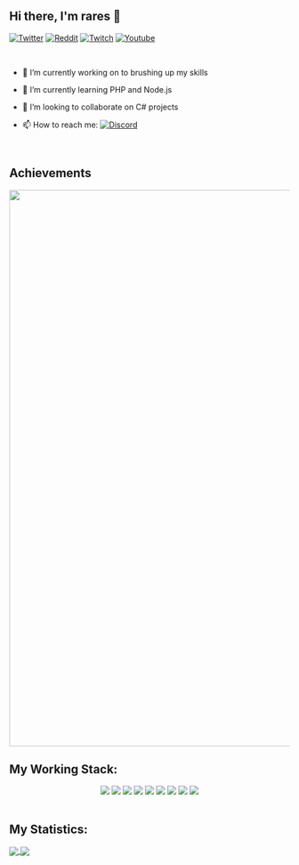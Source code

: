 ## Hi there, I'm rares 👋

[![Twitter](https://img.shields.io/badge/rares_dev-black?style=flat&logo=Twitter&logoColor=blue&link=https://twitter.com/rares_dev)](https://twitter.com/rares_dev)
[![Reddit](https://img.shields.io/badge/Rieswen-black?style=flat&logo=reddit&logoColor=red&target=_blank&link=https://www.reddit.com/user/Rieswen)](https://www.reddit.com/user/Rieswen)
[![Twitch](https://img.shields.io/badge/rieswen-black?style=flat&logo=twitch&logoColor=purple&link=https://www.twitch.tv/rieswen)](https://www.twitch.tv/rieswen)
[![Youtube](https://img.shields.io/badge/Rares-black?style=flat&logo=youtube&logoColor=red&link=https://www.youtube.com/channel/UCloxoVnDUgYO5-bETkhaIiw)](https://www.youtube.com/channel/UCloxoVnDUgYO5-bETkhaIiw)

<br>

- 🔭 I’m currently working on to brushing up my skills
- 🌱 I’m currently learning PHP and Node.js
- 👯 I’m looking to collaborate on C# projects
- 📫 How to reach me: [![Discord](https://img.shields.io/badge/Rares-black?style=flat&logo=discord&logoColor=dark&link=https://discord.bio/p/rare)](https://discord.bio/p/rares)

  <br/>

## Achievements

<a href="https://github.com/Rieswen">
  <img width="1000" src="https://github-profile-trophy.vercel.app/?username=Rieswen&row=1&column=7&margin-w=5&no-frame=true"/>
</a>
<br/>

## My Working Stack:

<div align="center">
    <img src="https://img.shields.io/badge/-HTML-000000?&style=flat&logo=html5"/>
    <img src="https://img.shields.io/badge/-CSS-000000?&style=flat&logo=css3&logoColor=42A5F5"/>
    <img src="https://img.shields.io/badge/-JavaScript-000000?style=flat&logo=javascript&logoColor=FFCA28" />
    <img src="https://img.shields.io/badge/-PHP-000000?style=flat&logo=php&logoColor=1E87E3" />
    <img src="https://img.shields.io/badge/-Node.JS-000000?&style=flat&logo=node.js&logoColor=8AC149"/>
    <img src="https://img.shields.io/badge/-GIT-000000?&style=flat&logo=git&logoColor=E64A19"/>
    <img src="https://img.shields.io/badge/-GitHub-000000?style=flat&logo=github&logoColor=DEDEDF" />
    <img src="https://img.shields.io/badge/-VSCode-000000?style=flat&logo=visual-studio-code&logoColor=2BA1F1" />
    <img src="https://img.shields.io/badge/-VS-000000?style=flat&logo=visual-studio&logoColor=8A2EFF" />
</div>
<br/>

## My Statistics:

<a href="https://github.com/Rieswen?tab=repositories">
  <img align="center" src="https://github-readme-stats.vercel.app/api?username=Rieswen&show_icons=true&count_private=true&include_all_commits=true" />
</a>
<a href="https://github.com/Rieswen?tab=repositories">
  <img align="center" src="https://github-readme-stats.vercel.app/api/top-langs/?username=Rieswen&count_private=true&include_all_commits=true&layout=compact" />
</a>

<!-- [![My Stats](https://github-readme-stats.vercel.app/api?username=sanchitbajaj02&show_icons=true&title_color=fe6287&icon_color=fe6287&text_color=ffffff&bg_color=0a192f&count_private=true&include_all_commits=true)](https://github.com/Sanchitbajaj02?tab=repositories)
-->

<!-- [![Top Langs](https://github-readme-stats.vercel.app/api/top-langs/?username=sanchitbajaj02&layout=compact&show_icons=true&title_color=fe6287&icon_color=21e6c1&text_color=21e6c1&bg_color=0a192f)](https://github.com/Sanchitbajaj02?tab=repositories) -->
